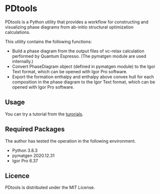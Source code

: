 # PDtools
PDtools is a Python utility that provides a workflow for constructing and visualizing phase diagrams from ab-initio structural optimization calculations.

This utility contains the following functions:
- Build a phase diagram from the output files of vc-relax calculation performed by Quantum Espresso. (The pymatgen module are used internally.)
- Convert PhaseDiagram object (defined in pymatgen module) to the Igor Text format, which can be opened with Igor Pro software.
- Export the formation enthalpy and enthalpy above convex hull for each composition in the phase diagram to the Igor Text format, which can be opened with Igor Pro software.

## Usage
You can try a tutorial from the [turorials](tutorial/tutorial.ipynb).

## Required Packages
The author has tested the operation in the following environment.
- Python 3.8.3
- pymatgen 2020.12.31
- Igor Pro 6.37

## Licence
PDtools is distributed under the MIT License.
